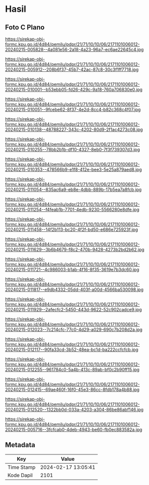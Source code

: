 # Hasil

## Foto C Plano

https://sirekap-obj-formc.kpu.go.id/4d84/pemilu/pdpr/21/71/10/10/06/2171101006012-20240215-005828--4a081e56-2a18-4a23-96a7-ec6ae22645c4.jpg

https://sirekap-obj-formc.kpu.go.id/4d84/pemilu/pdpr/21/71/10/10/06/2171101006012-20240215-005912--208b6f37-45b7-42ac-87c8-30c3f1ff7718.jpg

https://sirekap-obj-formc.kpu.go.id/4d84/pemilu/pdpr/21/71/10/10/06/2171101006012-20240215-010001--b53ebb05-fd26-429c-9a18-760a706830e0.jpg

https://sirekap-obj-formc.kpu.go.id/4d84/pemilu/pdpr/21/71/10/10/06/2171101006012-20240215-010051--9fcebe62-8f37-4e2d-8cc4-b82c368c4f07.jpg

https://sirekap-obj-formc.kpu.go.id/4d84/pemilu/pdpr/21/71/10/10/06/2171101006012-20240215-010138--48788227-343c-4202-80d9-2f1ac4273c08.jpg

https://sirekap-obj-formc.kpu.go.id/4d84/pemilu/pdpr/21/71/10/10/06/2171101006012-20240215-010255--78bb2b1b-df10-4327-8eb0-7f3f739307d3.jpg

https://sirekap-obj-formc.kpu.go.id/4d84/pemilu/pdpr/21/71/10/10/06/2171101006012-20240215-010353--478566b9-e1f8-412e-bee3-5e25a879aed8.jpg

https://sirekap-obj-formc.kpu.go.id/4d84/pemilu/pdpr/21/71/10/10/06/2171101006012-20240215-011054--835ac6a9-eb8e-4dbb-889b-17b5ea7a8fcb.jpg

https://sirekap-obj-formc.kpu.go.id/4d84/pemilu/pdpr/21/71/10/10/06/2171101006012-20240215-011254--f4feab1b-7701-4edb-9230-5566280e8dfe.jpg

https://sirekap-obj-formc.kpu.go.id/4d84/pemilu/pdpr/21/71/10/10/06/2171101006012-20240215-011458--14f2b113-bc20-4f2f-bd50-e686e725923f.jpg

https://sirekap-obj-formc.kpu.go.id/4d84/pemilu/pdpr/21/71/10/10/06/2171101006012-20240215-011629--3b6b4679-f8c2-470b-9428-4273b2bd2b62.jpg

https://sirekap-obj-formc.kpu.go.id/4d84/pemilu/pdpr/21/71/10/10/06/2171101006012-20240215-011721--4c986003-b1ab-4f16-8f35-3619e7b3dc60.jpg

https://sirekap-obj-formc.kpu.go.id/4d84/pemilu/pdpr/21/71/10/10/06/2171101006012-20240215-011817--e9db4332-05dd-403f-a00d-4566ba530098.jpg

https://sirekap-obj-formc.kpu.go.id/4d84/pemilu/pdpr/21/71/10/10/06/2171101006012-20240215-011929--2afecfc2-5450-443d-9622-52c902cadce9.jpg

https://sirekap-obj-formc.kpu.go.id/4d84/pemilu/pdpr/21/71/10/10/06/2171101006012-20240215-012023--7c214cfc-77c0-4d29-a029-690c7b208d2a.jpg

https://sirekap-obj-formc.kpu.go.id/4d84/pemilu/pdpr/21/71/10/10/06/2171101006012-20240215-012117--90fa33cd-3b52-48ea-bc1d-ba222ccfcfcb.jpg

https://sirekap-obj-formc.kpu.go.id/4d84/pemilu/pdpr/21/71/10/10/06/2171101006012-20240215-012255--961784c0-5a4b-413c-89ab-bf0c2b90ff15.jpg

https://sirekap-obj-formc.kpu.go.id/4d84/pemilu/pdpr/21/71/10/10/06/2171101006012-20240215-012415--69ae460f-16f0-45e3-86cc-8fdb178a4b88.jpg

https://sirekap-obj-formc.kpu.go.id/4d84/pemilu/pdpr/21/71/10/10/06/2171101006012-20240215-012520--1322bb0d-033a-4203-a304-86be86abf146.jpg

https://sirekap-obj-formc.kpu.go.id/4d84/pemilu/pdpr/21/71/10/10/06/2171101006012-20240215-005716--3fcfcab0-4deb-4943-be60-fb0ec883582a.jpg


## Metadata

| Key        | Value               |
| ---------- | ------------------- |
| Time Stamp | 2024-02-17 13:05:41 |
| Kode Dapil | 2101                |



